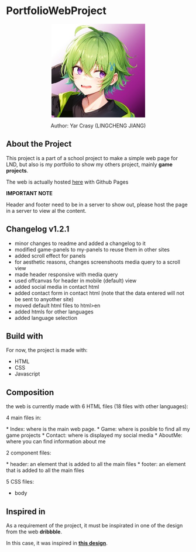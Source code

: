 # PortfolioWebProject

 <div align="center">
  <img align="center" class="header-icon" src="imgs/icon-imgs/lcj-icon.jpg" alt="icon" />
  <p>Author: Yar Crasy (LINGCHENG JIANG)</p>
 </div>
 
 ## About the Project
<p>
 This project is a part of a school project to make a simple web page for LND, but also is my portfolio to show my others project, mainly <b>game projects</b>.
</p>
<p>The web is actually hosted <a href="https://yarcrasy.github.io/PortfolioWebProject/html/en/index.html">here</a> with Github Pages</p>

<b>IMPORTANT NOTE</b>
<p>
Header and footer need to be in a server to show out, please host the page in a server to view al the content.
</p>

## Changelog v1.2.1
 * minor changes to readme and added a changelog to it
 * modified game-panels to my-panels to reuse them in other sites
 * added scroll effect for panels
 * for aesthetic reasons, changes screenshoots media query to a scroll view
 * made header responsive with media query
 * used offcanvas for header in mobile (default) view
 * added social media in contact html
 * added contact form in contact html (note that the data entered will not be sent to anyother site)
 * moved default html files to html>en
 * added htmls for other languages
 * added language selection

 ## Build with
 For now, the project is made with: 
 * HTML
 * CSS
 * Javascript

## Composition
the web is currently made with 6 HTML files (18 files with other languages):
<p>
4 main files in:
</p>
  * Index: where is the main web page.
  * Game: where is posible to find all my game projects
  * Contact: where is displayed my social media
  * AboutMe: where you can find information about me
<p>
2 component files:
</p>
  * header: an element that is added to all the main files
  * footer: an element that is added to all the main files

  5 CSS files:
  * body

## Inspired in
<p>As a requirement of the project, it must be inspirated in one of the design from the web <b>dribbble</b>.</p> 
In this case, it was inspired in <a href="https://dribbble.com/shots/23895796-Wegrow-design"><b>this design</b></a>.
